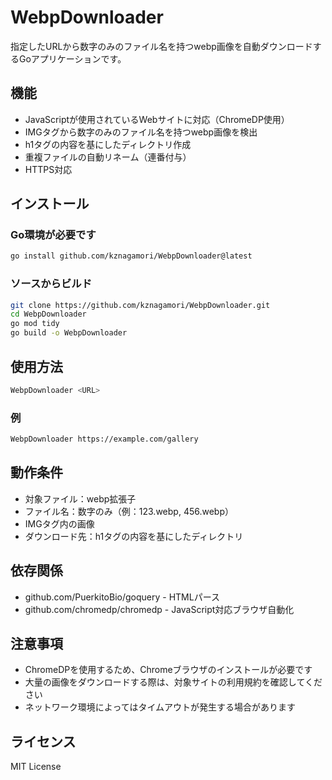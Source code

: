 # WebpDownloader

指定したURLから数字のみのファイル名を持つwebp画像を自動ダウンロードするGoアプリケーションです。

## 機能

- JavaScriptが使用されているWebサイトに対応（ChromeDP使用）
- IMGタグから数字のみのファイル名を持つwebp画像を検出
- h1タグの内容を基にしたディレクトリ作成
- 重複ファイルの自動リネーム（連番付与）
- HTTPS対応

## インストール

### Go環境が必要です
```bash
go install github.com/kznagamori/WebpDownloader@latest
```

### ソースからビルド
```bash
git clone https://github.com/kznagamori/WebpDownloader.git
cd WebpDownloader
go mod tidy
go build -o WebpDownloader
```

## 使用方法

```bash
WebpDownloader <URL>
```

### 例
```bash
WebpDownloader https://example.com/gallery
```

## 動作条件

- 対象ファイル：webp拡張子
- ファイル名：数字のみ（例：123.webp, 456.webp）
- IMGタグ内の画像
- ダウンロード先：h1タグの内容を基にしたディレクトリ

## 依存関係

- github.com/PuerkitoBio/goquery - HTMLパース
- github.com/chromedp/chromedp - JavaScript対応ブラウザ自動化

## 注意事項

- ChromeDPを使用するため、Chromeブラウザのインストールが必要です
- 大量の画像をダウンロードする際は、対象サイトの利用規約を確認してください
- ネットワーク環境によってはタイムアウトが発生する場合があります

## ライセンス

MIT License
